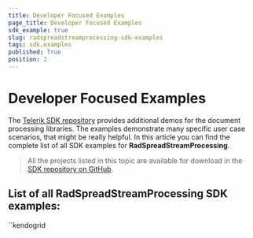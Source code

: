 ```yaml
---
title: Developer Focused Examples
page_title: Developer Focused Examples
sdk_example: true
slug: radspreadstreamprocessing-sdk-examples
tags: sdk,examples
published: True
position: 2
---
```


# Developer Focused Examples

The [Telerik SDK repository](https://github.com/telerik/document-processing-sdk/tree/master/) provides additional demos for the document processing libraries. The examples demonstrate many specific user case scenarios, that might be really helpful. In this article you can find the complete list of all SDK examples for __RadSpreadStreamProcessing__.

>All the projects listed in this topic are available for download in the <a href="https://github.com/telerik/document-processing-sdk/tree/master/SpreadStreamProcessing" target="_blank">SDK repository on GitHub</a>. 

## List of all RadSpreadStreamProcessing SDK examples:
``kendogrid

